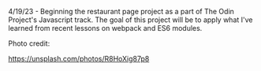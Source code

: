 4/19/23 - Beginning the restaurant page project as a part of The Odin Project's Javascript track. The goal of this project will be to apply what I've learned from recent lessons on webpack and ES6 modules.

Photo credit:

https://unsplash.com/photos/R8HoXig87p8